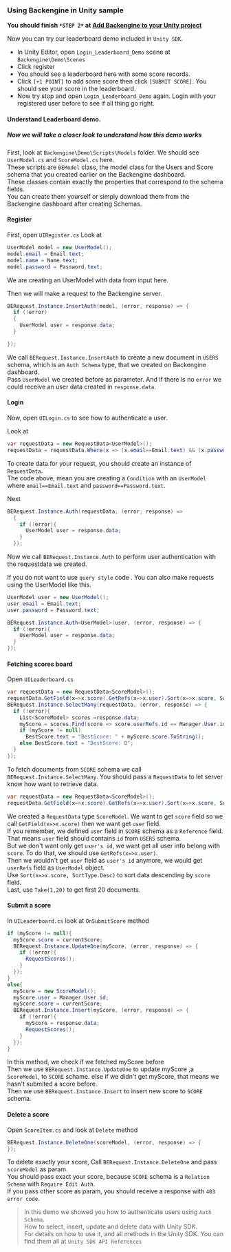 ### Using Backengine in Unity sample

**You should finish `*STEP 2*` at [Add Backengine to your Unity project](AddToUnity.md)**

Now you can try our leaderboard demo included in `Unity SDK`.

- In Unity Editor, open `Login_Leaderboard_Demo` scene at `Backengine\Demo\Scenes`
- Click register
- You should see a leaderboard here with some score records.
- Click `[+1 POINT]` to add some score then click `[SUBMIT SCORE]`. You should see your score in the leaderboard.
- Now try stop and open `Login_Leaderboard_Demo` again. Login with your registered user before to see if all thing go right.

#### Understand Leaderboard demo.

##### Now we will take a closer look to understand how this demo works

First, look at `Backengine\Demo\Scripts\Models` folder. We should see `UserModel.cs` and `ScoreModel.cs` here.  
These scripts are `BEModel` class, the model class for the Users and Score schema that you created earlier on the Backengine dashboard.  
These classes contain exactly the properties that correspond to the schema fields.  
You can create them yourself or simply download them from the Backengine dashboard after creating Schemas.  

#### Register

First, open `UIRegister.cs`
Look at

```C#
UserModel model = new UserModel();
model.email = Email.text;
model.name = Name.text;
model.password = Password.text;
```

We are creating an UserModel with data from input here.

Then we will make a request to the Backengine server.

```C#
BERequest.Instance.InsertAuth(model, (error, response) => {
  if (!error)
  {
    UserModel user = response.data;
  }

});
```

We call `BERequest.Instance.InsertAuth` to create a new document in `USERS` schema, which is an `Auth Schema` type, that we created on Backengine dashboard.  
Pass `UserModel` we created before as parameter. And if there is no `error` we could receive an user data created in `response.data`.

#### Login

Now, open `UILogin.cs` to see how to authenticate a user.

Look at

```C#
var requestData = new RequestData<UserModel>();
requestData = requestData.Where(x => (x.email==Email.text) && (x.password== Password.text));
```

To create data for your request, you should create an instance of `RequestData`.  
The code above, mean you are creating a `Condition` with an `UserModel` where `email==Email.text` and `password==Password.text`.

Next

```C#
BERequest.Instance.Auth(requestData, (error, response) =>
  {
    if (!error){
      UserModel user = response.data;
    }
  });
```

Now we call `BERequest.Instance.Auth` to perform user authentication with the requestdata we created.  

If you do not want to use `query style` code . You can also make requests using the UserModel like this.

```C#
UserModel user = new UserModel();
user.email = Email.text;
user.password = Password.text;

BERequest.Instance.Auth<UserModel>(user, (error, response) => {
  if (!error){
    UserModel user = response.data;
  }
});
```

#### Fetching scores board

Open `UILeaderboard.cs`

```C#
var requestData = new RequestData<ScoreModel>();
requestData.GetField(x=>x.score).GetRefs(x=>x.user).Sort(x=>x.score, SortType.Desc).Take(1,20);
BERequest.Instance.SelectMany(requestData, (error, response) => {
  if (!error){
    List<ScoreModel> scores =response.data;
    myScore = scores.Find(score => score.userRefs.id == Manager.User.id);
    if (myScore != null)
      BestScore.text = "BestScore: " + myScore.score.ToString();
    else BestScore.text = "BestScore: 0";
  }
});
```
To fetch documents from `SCORE` schema we call `BERequest.Instance.SelectMany`.
You should pass a `RequestData` to let server know how want to retrieve data.

```C#
var requestData = new RequestData<ScoreModel>();
requestData.GetField(x=>x.score).GetRefs(x=>x.user).Sort(x=>x.score, SortType.Desc).Take(1,20);
```
We created a `RequestData` type `ScoreModel`. We want to get `score` field so we call `GetField(x=>x.score)`
then we want get `user` field.  
If you remember, we defined `user` field in `SCORE` schema as a `Reference` field. That means `user` field should contains `id` from `USERS` schema.<br/> 
But we don't want only get `user's id`, we want get all user info belong with `score`. To do that, we should use `GetRefs(x=>x.user)`.<br/>
Then we wouldn't get `user` field as `user's id` anymore, we would get `userRefs` field as `UserModel` object.<br/>
Use `Sort(x=>x.score, SortType.Desc)` to sort data descending by `score` field.<br/>
Last, use `Take(1,20)` to get first 20 documents.  

#### Submit a score

In `UILeaderboard.cs` look at `OnSubmitScore` method

```C#
if (myScore != null){
  myScore.score = currentScore;
  BERequest.Instance.UpdateOne(myScore, (error, response) => {
    if (!error){
      RequestScores();
    }
  });
}
else{
  myScore = new ScoreModel();
  myScore.user = Manager.User.id;
  myScore.score = currentScore;
  BERequest.Instance.Insert(myScore, (error, response) => {
    if (!error){
      myScore = response.data;
      RequestScores();
    }
  });
}
```
In this method, we check if we fetched myScore before<br/>
Then we use `BERequest.Instance.UpdateOne` to update myScore ,a `ScoreModel`, to `SCORE` schame.
else if we didn't get myScore, that means we hasn't submited a score before.<br/>
Then we use `BERequest.Instance.Insert` to insert new score to `SCORE` schema.

#### Delete a score

Open `ScoreItem.cs` and look at `Delete` method

```C#
BERequest.Instance.DeleteOne(scoreModel, (error, response) => {
});
```
To delete exactly your score, Call `BERequest.Instance.DeleteOne` and pass `scoreModel` as param.<br/>
You should pass exact your score, because `SCORE` schema is a `Relation Schema` with `Require Edit Auth`.<br/>
If you pass other score as param, you should receive a response with `403 error code`.

>In this demo we showed you how to authenticate users using `Auth Schema`.<br/>
How to select, insert, update and delete data with Unity SDK. <br/>
For details on how to use it, and all methods in the Unity SDK. You can find them all at `Unity SDK API References`
